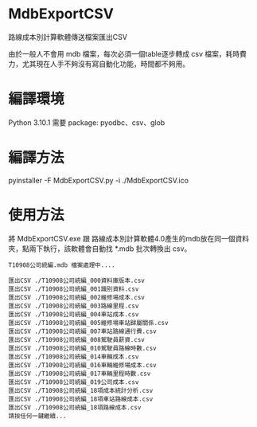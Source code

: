 # MdbExportCSV
路線成本別計算軟體傳送檔案匯出CSV

由於一般人不會用 mdb 檔案，每次必須一個table逐步轉成 csv 檔案，耗時費力，尤其現在人手不夠沒有寫自動化功能，時間都不夠用。

# 編譯環境
Python 3.10.1 
需要 package: pyodbc、csv、glob 

# 編譯方法
pyinstaller -F MdbExportCSV.py -i ./MdbExportCSV.ico

# 使用方法
將 MdbExportCSV.exe 跟 路線成本別計算軟體4.0產生的mdb放在同一個資料夾，點兩下執行，該軟體會自動找 *.mdb 批次轉換出 csv。

```
T10908公司統編.mdb 檔案處理中....

匯出CSV ./T10908公司統編_000資料庫版本.csv
匯出CSV ./T10908公司統編_001識別資料.csv
匯出CSV ./T10908公司統編_002維修場成本.csv
匯出CSV ./T10908公司統編_003路線里程.csv
匯出CSV ./T10908公司統編_004車站成本.csv
匯出CSV ./T10908公司統編_005維修場車站歸屬關係.csv
匯出CSV ./T10908公司統編_007車站路線通行費.csv
匯出CSV ./T10908公司統編_008駕駛員薪資.csv
匯出CSV ./T10908公司統編_010駕駛員路線時數.csv
匯出CSV ./T10908公司統編_014車輛成本.csv
匯出CSV ./T10908公司統編_016車輛維修場成本.csv
匯出CSV ./T10908公司統編_017車輛里程時數.csv
匯出CSV ./T10908公司統編_019公司成本.csv
匯出CSV ./T10908公司統編_18項成本統計分析.csv
匯出CSV ./T10908公司統編_18項車站路線成本.csv
匯出CSV ./T10908公司統編_18項路線成本.csv
請按任何一鍵繼續...
```
